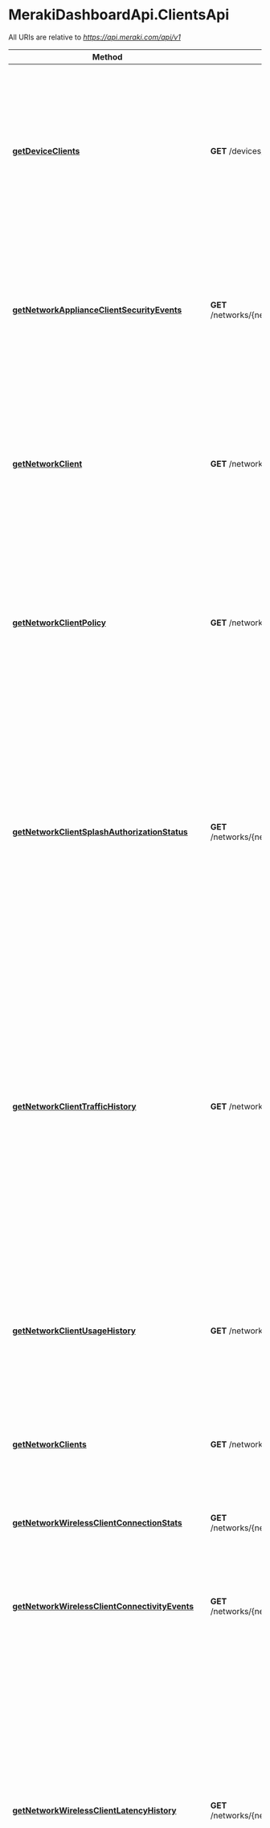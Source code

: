 # MerakiDashboardApi.ClientsApi

All URIs are relative to *https://api.meraki.com/api/v1*

Method | HTTP request | Description
------------- | ------------- | -------------
[**getDeviceClients**](ClientsApi.md#getDeviceClients) | **GET** /devices/{serial}/clients | List the clients of a device, up to a maximum of a month ago. The usage of each client is returned in kilobytes. If the device is a switch, the switchport is returned; otherwise the switchport field is null.
[**getNetworkApplianceClientSecurityEvents**](ClientsApi.md#getNetworkApplianceClientSecurityEvents) | **GET** /networks/{networkId}/appliance/clients/{clientId}/security/events | List the security events for a client. Clients can be identified by a client key or either the MAC or IP depending on whether the network uses Track-by-IP.
[**getNetworkClient**](ClientsApi.md#getNetworkClient) | **GET** /networks/{networkId}/clients/{clientId} | Return the client associated with the given identifier. Clients can be identified by a client key or either the MAC or IP depending on whether the network uses Track-by-IP.
[**getNetworkClientPolicy**](ClientsApi.md#getNetworkClientPolicy) | **GET** /networks/{networkId}/clients/{clientId}/policy | Return the policy assigned to a client on the network. Clients can be identified by a client key or either the MAC or IP depending on whether the network uses Track-by-IP.
[**getNetworkClientSplashAuthorizationStatus**](ClientsApi.md#getNetworkClientSplashAuthorizationStatus) | **GET** /networks/{networkId}/clients/{clientId}/splashAuthorizationStatus | Return the splash authorization for a client, for each SSID they&#x27;ve associated with through splash. Only enabled SSIDs with Click-through splash enabled will be included. Clients can be identified by a client key or either the MAC or IP depending on whether the network uses Track-by-IP.
[**getNetworkClientTrafficHistory**](ClientsApi.md#getNetworkClientTrafficHistory) | **GET** /networks/{networkId}/clients/{clientId}/trafficHistory | Return the client&#x27;s network traffic data over time. Usage data is in kilobytes. This endpoint requires detailed traffic analysis to be enabled on the Network-wide &gt; General page. Clients can be identified by a client key or either the MAC or IP depending on whether the network uses Track-by-IP.
[**getNetworkClientUsageHistory**](ClientsApi.md#getNetworkClientUsageHistory) | **GET** /networks/{networkId}/clients/{clientId}/usageHistory | Return the client&#x27;s daily usage history. Usage data is in kilobytes. Clients can be identified by a client key or either the MAC or IP depending on whether the network uses Track-by-IP.
[**getNetworkClients**](ClientsApi.md#getNetworkClients) | **GET** /networks/{networkId}/clients | List the clients that have used this network in the timespan
[**getNetworkWirelessClientConnectionStats**](ClientsApi.md#getNetworkWirelessClientConnectionStats) | **GET** /networks/{networkId}/wireless/clients/{clientId}/connectionStats | Aggregated connectivity info for a given client on this network. Clients are identified by their MAC.
[**getNetworkWirelessClientConnectivityEvents**](ClientsApi.md#getNetworkWirelessClientConnectivityEvents) | **GET** /networks/{networkId}/wireless/clients/{clientId}/connectivityEvents | List the wireless connectivity events for a client within a network in the timespan.
[**getNetworkWirelessClientLatencyHistory**](ClientsApi.md#getNetworkWirelessClientLatencyHistory) | **GET** /networks/{networkId}/wireless/clients/{clientId}/latencyHistory | Return the latency history for a client. Clients can be identified by a client key or either the MAC or IP depending on whether the network uses Track-by-IP. The latency data is from a sample of 2% of packets and is grouped into 4 traffic categories: background, best effort, video, voice. Within these categories the sampled packet counters are bucketed by latency in milliseconds.
[**getNetworkWirelessClientLatencyStats**](ClientsApi.md#getNetworkWirelessClientLatencyStats) | **GET** /networks/{networkId}/wireless/clients/{clientId}/latencyStats | Aggregated latency info for a given client on this network. Clients are identified by their MAC.
[**getNetworkWirelessClientsConnectionStats**](ClientsApi.md#getNetworkWirelessClientsConnectionStats) | **GET** /networks/{networkId}/wireless/clients/connectionStats | Aggregated connectivity info for this network, grouped by clients
[**getNetworkWirelessClientsLatencyStats**](ClientsApi.md#getNetworkWirelessClientsLatencyStats) | **GET** /networks/{networkId}/wireless/clients/latencyStats | Aggregated latency info for this network, grouped by clients
[**provisionNetworkClients**](ClientsApi.md#provisionNetworkClients) | **POST** /networks/{networkId}/clients/provision | Provisions a client with a name and policy. Clients can be provisioned before they associate to the network.
[**updateNetworkClientPolicy**](ClientsApi.md#updateNetworkClientPolicy) | **PUT** /networks/{networkId}/clients/{clientId}/policy | Update the policy assigned to a client on the network. Clients can be identified by a client key or either the MAC or IP depending on whether the network uses Track-by-IP.
[**updateNetworkClientSplashAuthorizationStatus**](ClientsApi.md#updateNetworkClientSplashAuthorizationStatus) | **PUT** /networks/{networkId}/clients/{clientId}/splashAuthorizationStatus | Update a client&#x27;s splash authorization. Clients can be identified by a client key or either the MAC or IP depending on whether the network uses Track-by-IP.

<a name="getDeviceClients"></a>
# **getDeviceClients**
> Object getDeviceClients(serial, opts)

List the clients of a device, up to a maximum of a month ago. The usage of each client is returned in kilobytes. If the device is a switch, the switchport is returned; otherwise the switchport field is null.

List the clients of a device, up to a maximum of a month ago. The usage of each client is returned in kilobytes. If the device is a switch, the switchport is returned; otherwise the switchport field is null.

### Example
```javascript
import MerakiDashboardApi from 'meraki_dashboard_api';
let defaultClient = MerakiDashboardApi.ApiClient.instance;

// Configure API key authorization: meraki_api_key
let meraki_api_key = defaultClient.authentications['meraki_api_key'];
meraki_api_key.apiKey = 'YOUR API KEY';
// Uncomment the following line to set a prefix for the API key, e.g. "Token" (defaults to null)
//meraki_api_key.apiKeyPrefix = 'Token';

let apiInstance = new MerakiDashboardApi.ClientsApi();
let serial = "serial_example"; // String | 
let opts = { 
  't0': "t0_example", // String | The beginning of the timespan for the data. The maximum lookback period is 31 days from today.
  'timespan': 3.4 // Number | The timespan for which the information will be fetched. If specifying timespan, do not specify parameter t0. The value must be in seconds and be less than or equal to 31 days. The default is 1 day.
};
apiInstance.getDeviceClients(serial, opts, (error, data, response) => {
  if (error) {
    console.error(error);
  } else {
    console.log('API called successfully. Returned data: ' + data);
  }
});
```

### Parameters

Name | Type | Description  | Notes
------------- | ------------- | ------------- | -------------
 **serial** | **String**|  | 
 **t0** | **String**| The beginning of the timespan for the data. The maximum lookback period is 31 days from today. | [optional] 
 **timespan** | **Number**| The timespan for which the information will be fetched. If specifying timespan, do not specify parameter t0. The value must be in seconds and be less than or equal to 31 days. The default is 1 day. | [optional] 

### Return type

**Object**

### Authorization

[meraki_api_key](../README.md#meraki_api_key)

### HTTP request headers

 - **Content-Type**: Not defined
 - **Accept**: application/json

<a name="getNetworkApplianceClientSecurityEvents"></a>
# **getNetworkApplianceClientSecurityEvents**
> Object getNetworkApplianceClientSecurityEvents(networkId, clientId, opts)

List the security events for a client. Clients can be identified by a client key or either the MAC or IP depending on whether the network uses Track-by-IP.

List the security events for a client. Clients can be identified by a client key or either the MAC or IP depending on whether the network uses Track-by-IP.

### Example
```javascript
import MerakiDashboardApi from 'meraki_dashboard_api';
let defaultClient = MerakiDashboardApi.ApiClient.instance;

// Configure API key authorization: meraki_api_key
let meraki_api_key = defaultClient.authentications['meraki_api_key'];
meraki_api_key.apiKey = 'YOUR API KEY';
// Uncomment the following line to set a prefix for the API key, e.g. "Token" (defaults to null)
//meraki_api_key.apiKeyPrefix = 'Token';

let apiInstance = new MerakiDashboardApi.ClientsApi();
let networkId = "networkId_example"; // String | 
let clientId = "clientId_example"; // String | 
let opts = { 
  't0': "t0_example", // String | The beginning of the timespan for the data. Data is gathered after the specified t0 value. The maximum lookback period is 791 days from today.
  't1': "t1_example", // String | The end of the timespan for the data. t1 can be a maximum of 791 days after t0.
  'timespan': 3.4, // Number | The timespan for which the information will be fetched. If specifying timespan, do not specify parameters t0 and t1. The value must be in seconds and be less than or equal to 791 days. The default is 31 days.
  'perPage': 56, // Number | The number of entries per page returned. Acceptable range is 3 - 1000. Default is 100.
  'startingAfter': "startingAfter_example", // String | A token used by the server to indicate the start of the page. Often this is a timestamp or an ID but it is not limited to those. This parameter should not be defined by client applications. The link for the first, last, prev, or next page in the HTTP Link header should define it.
  'endingBefore': "endingBefore_example", // String | A token used by the server to indicate the end of the page. Often this is a timestamp or an ID but it is not limited to those. This parameter should not be defined by client applications. The link for the first, last, prev, or next page in the HTTP Link header should define it.
  'sortOrder': "sortOrder_example" // String | Sorted order of security events based on event detection time. Order options are 'ascending' or 'descending'. Default is ascending order.
};
apiInstance.getNetworkApplianceClientSecurityEvents(networkId, clientId, opts, (error, data, response) => {
  if (error) {
    console.error(error);
  } else {
    console.log('API called successfully. Returned data: ' + data);
  }
});
```

### Parameters

Name | Type | Description  | Notes
------------- | ------------- | ------------- | -------------
 **networkId** | **String**|  | 
 **clientId** | **String**|  | 
 **t0** | **String**| The beginning of the timespan for the data. Data is gathered after the specified t0 value. The maximum lookback period is 791 days from today. | [optional] 
 **t1** | **String**| The end of the timespan for the data. t1 can be a maximum of 791 days after t0. | [optional] 
 **timespan** | **Number**| The timespan for which the information will be fetched. If specifying timespan, do not specify parameters t0 and t1. The value must be in seconds and be less than or equal to 791 days. The default is 31 days. | [optional] 
 **perPage** | **Number**| The number of entries per page returned. Acceptable range is 3 - 1000. Default is 100. | [optional] 
 **startingAfter** | **String**| A token used by the server to indicate the start of the page. Often this is a timestamp or an ID but it is not limited to those. This parameter should not be defined by client applications. The link for the first, last, prev, or next page in the HTTP Link header should define it. | [optional] 
 **endingBefore** | **String**| A token used by the server to indicate the end of the page. Often this is a timestamp or an ID but it is not limited to those. This parameter should not be defined by client applications. The link for the first, last, prev, or next page in the HTTP Link header should define it. | [optional] 
 **sortOrder** | **String**| Sorted order of security events based on event detection time. Order options are &#x27;ascending&#x27; or &#x27;descending&#x27;. Default is ascending order. | [optional] 

### Return type

**Object**

### Authorization

[meraki_api_key](../README.md#meraki_api_key)

### HTTP request headers

 - **Content-Type**: Not defined
 - **Accept**: application/json

<a name="getNetworkClient"></a>
# **getNetworkClient**
> Object getNetworkClient(networkId, clientId)

Return the client associated with the given identifier. Clients can be identified by a client key or either the MAC or IP depending on whether the network uses Track-by-IP.

Return the client associated with the given identifier. Clients can be identified by a client key or either the MAC or IP depending on whether the network uses Track-by-IP.

### Example
```javascript
import MerakiDashboardApi from 'meraki_dashboard_api';
let defaultClient = MerakiDashboardApi.ApiClient.instance;

// Configure API key authorization: meraki_api_key
let meraki_api_key = defaultClient.authentications['meraki_api_key'];
meraki_api_key.apiKey = 'YOUR API KEY';
// Uncomment the following line to set a prefix for the API key, e.g. "Token" (defaults to null)
//meraki_api_key.apiKeyPrefix = 'Token';

let apiInstance = new MerakiDashboardApi.ClientsApi();
let networkId = "networkId_example"; // String | 
let clientId = "clientId_example"; // String | 

apiInstance.getNetworkClient(networkId, clientId, (error, data, response) => {
  if (error) {
    console.error(error);
  } else {
    console.log('API called successfully. Returned data: ' + data);
  }
});
```

### Parameters

Name | Type | Description  | Notes
------------- | ------------- | ------------- | -------------
 **networkId** | **String**|  | 
 **clientId** | **String**|  | 

### Return type

**Object**

### Authorization

[meraki_api_key](../README.md#meraki_api_key)

### HTTP request headers

 - **Content-Type**: Not defined
 - **Accept**: application/json

<a name="getNetworkClientPolicy"></a>
# **getNetworkClientPolicy**
> Object getNetworkClientPolicy(networkId, clientId)

Return the policy assigned to a client on the network. Clients can be identified by a client key or either the MAC or IP depending on whether the network uses Track-by-IP.

Return the policy assigned to a client on the network. Clients can be identified by a client key or either the MAC or IP depending on whether the network uses Track-by-IP.

### Example
```javascript
import MerakiDashboardApi from 'meraki_dashboard_api';
let defaultClient = MerakiDashboardApi.ApiClient.instance;

// Configure API key authorization: meraki_api_key
let meraki_api_key = defaultClient.authentications['meraki_api_key'];
meraki_api_key.apiKey = 'YOUR API KEY';
// Uncomment the following line to set a prefix for the API key, e.g. "Token" (defaults to null)
//meraki_api_key.apiKeyPrefix = 'Token';

let apiInstance = new MerakiDashboardApi.ClientsApi();
let networkId = "networkId_example"; // String | 
let clientId = "clientId_example"; // String | 

apiInstance.getNetworkClientPolicy(networkId, clientId, (error, data, response) => {
  if (error) {
    console.error(error);
  } else {
    console.log('API called successfully. Returned data: ' + data);
  }
});
```

### Parameters

Name | Type | Description  | Notes
------------- | ------------- | ------------- | -------------
 **networkId** | **String**|  | 
 **clientId** | **String**|  | 

### Return type

**Object**

### Authorization

[meraki_api_key](../README.md#meraki_api_key)

### HTTP request headers

 - **Content-Type**: Not defined
 - **Accept**: application/json

<a name="getNetworkClientSplashAuthorizationStatus"></a>
# **getNetworkClientSplashAuthorizationStatus**
> Object getNetworkClientSplashAuthorizationStatus(networkId, clientId)

Return the splash authorization for a client, for each SSID they&#x27;ve associated with through splash. Only enabled SSIDs with Click-through splash enabled will be included. Clients can be identified by a client key or either the MAC or IP depending on whether the network uses Track-by-IP.

Return the splash authorization for a client, for each SSID they&#x27;ve associated with through splash. Only enabled SSIDs with Click-through splash enabled will be included. Clients can be identified by a client key or either the MAC or IP depending on whether the network uses Track-by-IP.

### Example
```javascript
import MerakiDashboardApi from 'meraki_dashboard_api';
let defaultClient = MerakiDashboardApi.ApiClient.instance;

// Configure API key authorization: meraki_api_key
let meraki_api_key = defaultClient.authentications['meraki_api_key'];
meraki_api_key.apiKey = 'YOUR API KEY';
// Uncomment the following line to set a prefix for the API key, e.g. "Token" (defaults to null)
//meraki_api_key.apiKeyPrefix = 'Token';

let apiInstance = new MerakiDashboardApi.ClientsApi();
let networkId = "networkId_example"; // String | 
let clientId = "clientId_example"; // String | 

apiInstance.getNetworkClientSplashAuthorizationStatus(networkId, clientId, (error, data, response) => {
  if (error) {
    console.error(error);
  } else {
    console.log('API called successfully. Returned data: ' + data);
  }
});
```

### Parameters

Name | Type | Description  | Notes
------------- | ------------- | ------------- | -------------
 **networkId** | **String**|  | 
 **clientId** | **String**|  | 

### Return type

**Object**

### Authorization

[meraki_api_key](../README.md#meraki_api_key)

### HTTP request headers

 - **Content-Type**: Not defined
 - **Accept**: application/json

<a name="getNetworkClientTrafficHistory"></a>
# **getNetworkClientTrafficHistory**
> Object getNetworkClientTrafficHistory(networkId, clientId, opts)

Return the client&#x27;s network traffic data over time. Usage data is in kilobytes. This endpoint requires detailed traffic analysis to be enabled on the Network-wide &gt; General page. Clients can be identified by a client key or either the MAC or IP depending on whether the network uses Track-by-IP.

Return the client&#x27;s network traffic data over time. Usage data is in kilobytes. This endpoint requires detailed traffic analysis to be enabled on the Network-wide &gt; General page. Clients can be identified by a client key or either the MAC or IP depending on whether the network uses Track-by-IP.

### Example
```javascript
import MerakiDashboardApi from 'meraki_dashboard_api';
let defaultClient = MerakiDashboardApi.ApiClient.instance;

// Configure API key authorization: meraki_api_key
let meraki_api_key = defaultClient.authentications['meraki_api_key'];
meraki_api_key.apiKey = 'YOUR API KEY';
// Uncomment the following line to set a prefix for the API key, e.g. "Token" (defaults to null)
//meraki_api_key.apiKeyPrefix = 'Token';

let apiInstance = new MerakiDashboardApi.ClientsApi();
let networkId = "networkId_example"; // String | 
let clientId = "clientId_example"; // String | 
let opts = { 
  'perPage': 56, // Number | The number of entries per page returned. Acceptable range is 3 - 1000.
  'startingAfter': "startingAfter_example", // String | A token used by the server to indicate the start of the page. Often this is a timestamp or an ID but it is not limited to those. This parameter should not be defined by client applications. The link for the first, last, prev, or next page in the HTTP Link header should define it.
  'endingBefore': "endingBefore_example" // String | A token used by the server to indicate the end of the page. Often this is a timestamp or an ID but it is not limited to those. This parameter should not be defined by client applications. The link for the first, last, prev, or next page in the HTTP Link header should define it.
};
apiInstance.getNetworkClientTrafficHistory(networkId, clientId, opts, (error, data, response) => {
  if (error) {
    console.error(error);
  } else {
    console.log('API called successfully. Returned data: ' + data);
  }
});
```

### Parameters

Name | Type | Description  | Notes
------------- | ------------- | ------------- | -------------
 **networkId** | **String**|  | 
 **clientId** | **String**|  | 
 **perPage** | **Number**| The number of entries per page returned. Acceptable range is 3 - 1000. | [optional] 
 **startingAfter** | **String**| A token used by the server to indicate the start of the page. Often this is a timestamp or an ID but it is not limited to those. This parameter should not be defined by client applications. The link for the first, last, prev, or next page in the HTTP Link header should define it. | [optional] 
 **endingBefore** | **String**| A token used by the server to indicate the end of the page. Often this is a timestamp or an ID but it is not limited to those. This parameter should not be defined by client applications. The link for the first, last, prev, or next page in the HTTP Link header should define it. | [optional] 

### Return type

**Object**

### Authorization

[meraki_api_key](../README.md#meraki_api_key)

### HTTP request headers

 - **Content-Type**: Not defined
 - **Accept**: application/json

<a name="getNetworkClientUsageHistory"></a>
# **getNetworkClientUsageHistory**
> Object getNetworkClientUsageHistory(networkId, clientId)

Return the client&#x27;s daily usage history. Usage data is in kilobytes. Clients can be identified by a client key or either the MAC or IP depending on whether the network uses Track-by-IP.

Return the client&#x27;s daily usage history. Usage data is in kilobytes. Clients can be identified by a client key or either the MAC or IP depending on whether the network uses Track-by-IP.

### Example
```javascript
import MerakiDashboardApi from 'meraki_dashboard_api';
let defaultClient = MerakiDashboardApi.ApiClient.instance;

// Configure API key authorization: meraki_api_key
let meraki_api_key = defaultClient.authentications['meraki_api_key'];
meraki_api_key.apiKey = 'YOUR API KEY';
// Uncomment the following line to set a prefix for the API key, e.g. "Token" (defaults to null)
//meraki_api_key.apiKeyPrefix = 'Token';

let apiInstance = new MerakiDashboardApi.ClientsApi();
let networkId = "networkId_example"; // String | 
let clientId = "clientId_example"; // String | 

apiInstance.getNetworkClientUsageHistory(networkId, clientId, (error, data, response) => {
  if (error) {
    console.error(error);
  } else {
    console.log('API called successfully. Returned data: ' + data);
  }
});
```

### Parameters

Name | Type | Description  | Notes
------------- | ------------- | ------------- | -------------
 **networkId** | **String**|  | 
 **clientId** | **String**|  | 

### Return type

**Object**

### Authorization

[meraki_api_key](../README.md#meraki_api_key)

### HTTP request headers

 - **Content-Type**: Not defined
 - **Accept**: application/json

<a name="getNetworkClients"></a>
# **getNetworkClients**
> Object getNetworkClients(networkId, opts)

List the clients that have used this network in the timespan

List the clients that have used this network in the timespan

### Example
```javascript
import MerakiDashboardApi from 'meraki_dashboard_api';
let defaultClient = MerakiDashboardApi.ApiClient.instance;

// Configure API key authorization: meraki_api_key
let meraki_api_key = defaultClient.authentications['meraki_api_key'];
meraki_api_key.apiKey = 'YOUR API KEY';
// Uncomment the following line to set a prefix for the API key, e.g. "Token" (defaults to null)
//meraki_api_key.apiKeyPrefix = 'Token';

let apiInstance = new MerakiDashboardApi.ClientsApi();
let networkId = "networkId_example"; // String | 
let opts = { 
  't0': "t0_example", // String | The beginning of the timespan for the data. The maximum lookback period is 31 days from today.
  'timespan': 3.4, // Number | The timespan for which the information will be fetched. If specifying timespan, do not specify parameter t0. The value must be in seconds and be less than or equal to 31 days. The default is 1 day.
  'perPage': 56, // Number | The number of entries per page returned. Acceptable range is 3 - 1000. Default is 10.
  'startingAfter': "startingAfter_example", // String | A token used by the server to indicate the start of the page. Often this is a timestamp or an ID but it is not limited to those. This parameter should not be defined by client applications. The link for the first, last, prev, or next page in the HTTP Link header should define it.
  'endingBefore': "endingBefore_example" // String | A token used by the server to indicate the end of the page. Often this is a timestamp or an ID but it is not limited to those. This parameter should not be defined by client applications. The link for the first, last, prev, or next page in the HTTP Link header should define it.
};
apiInstance.getNetworkClients(networkId, opts, (error, data, response) => {
  if (error) {
    console.error(error);
  } else {
    console.log('API called successfully. Returned data: ' + data);
  }
});
```

### Parameters

Name | Type | Description  | Notes
------------- | ------------- | ------------- | -------------
 **networkId** | **String**|  | 
 **t0** | **String**| The beginning of the timespan for the data. The maximum lookback period is 31 days from today. | [optional] 
 **timespan** | **Number**| The timespan for which the information will be fetched. If specifying timespan, do not specify parameter t0. The value must be in seconds and be less than or equal to 31 days. The default is 1 day. | [optional] 
 **perPage** | **Number**| The number of entries per page returned. Acceptable range is 3 - 1000. Default is 10. | [optional] 
 **startingAfter** | **String**| A token used by the server to indicate the start of the page. Often this is a timestamp or an ID but it is not limited to those. This parameter should not be defined by client applications. The link for the first, last, prev, or next page in the HTTP Link header should define it. | [optional] 
 **endingBefore** | **String**| A token used by the server to indicate the end of the page. Often this is a timestamp or an ID but it is not limited to those. This parameter should not be defined by client applications. The link for the first, last, prev, or next page in the HTTP Link header should define it. | [optional] 

### Return type

**Object**

### Authorization

[meraki_api_key](../README.md#meraki_api_key)

### HTTP request headers

 - **Content-Type**: Not defined
 - **Accept**: application/json

<a name="getNetworkWirelessClientConnectionStats"></a>
# **getNetworkWirelessClientConnectionStats**
> Object getNetworkWirelessClientConnectionStats(networkId, clientId, opts)

Aggregated connectivity info for a given client on this network. Clients are identified by their MAC.

Aggregated connectivity info for a given client on this network. Clients are identified by their MAC.

### Example
```javascript
import MerakiDashboardApi from 'meraki_dashboard_api';
let defaultClient = MerakiDashboardApi.ApiClient.instance;

// Configure API key authorization: meraki_api_key
let meraki_api_key = defaultClient.authentications['meraki_api_key'];
meraki_api_key.apiKey = 'YOUR API KEY';
// Uncomment the following line to set a prefix for the API key, e.g. "Token" (defaults to null)
//meraki_api_key.apiKeyPrefix = 'Token';

let apiInstance = new MerakiDashboardApi.ClientsApi();
let networkId = "networkId_example"; // String | 
let clientId = "clientId_example"; // String | 
let opts = { 
  't0': "t0_example", // String | The beginning of the timespan for the data. The maximum lookback period is 180 days from today.
  't1': "t1_example", // String | The end of the timespan for the data. t1 can be a maximum of 7 days after t0.
  'timespan': 3.4, // Number | The timespan for which the information will be fetched. If specifying timespan, do not specify parameters t0 and t1. The value must be in seconds and be less than or equal to 7 days.
  'band': "band_example", // String | Filter results by band (either '2.4' or '5'). Note that data prior to February 2020 will not have band information.
  'ssid': 56, // Number | Filter results by SSID
  'vlan': 56, // Number | Filter results by VLAN
  'apTag': "apTag_example" // String | Filter results by AP Tag
};
apiInstance.getNetworkWirelessClientConnectionStats(networkId, clientId, opts, (error, data, response) => {
  if (error) {
    console.error(error);
  } else {
    console.log('API called successfully. Returned data: ' + data);
  }
});
```

### Parameters

Name | Type | Description  | Notes
------------- | ------------- | ------------- | -------------
 **networkId** | **String**|  | 
 **clientId** | **String**|  | 
 **t0** | **String**| The beginning of the timespan for the data. The maximum lookback period is 180 days from today. | [optional] 
 **t1** | **String**| The end of the timespan for the data. t1 can be a maximum of 7 days after t0. | [optional] 
 **timespan** | **Number**| The timespan for which the information will be fetched. If specifying timespan, do not specify parameters t0 and t1. The value must be in seconds and be less than or equal to 7 days. | [optional] 
 **band** | **String**| Filter results by band (either &#x27;2.4&#x27; or &#x27;5&#x27;). Note that data prior to February 2020 will not have band information. | [optional] 
 **ssid** | **Number**| Filter results by SSID | [optional] 
 **vlan** | **Number**| Filter results by VLAN | [optional] 
 **apTag** | **String**| Filter results by AP Tag | [optional] 

### Return type

**Object**

### Authorization

[meraki_api_key](../README.md#meraki_api_key)

### HTTP request headers

 - **Content-Type**: Not defined
 - **Accept**: application/json

<a name="getNetworkWirelessClientConnectivityEvents"></a>
# **getNetworkWirelessClientConnectivityEvents**
> Object getNetworkWirelessClientConnectivityEvents(networkId, clientId, opts)

List the wireless connectivity events for a client within a network in the timespan.

List the wireless connectivity events for a client within a network in the timespan.

### Example
```javascript
import MerakiDashboardApi from 'meraki_dashboard_api';
let defaultClient = MerakiDashboardApi.ApiClient.instance;

// Configure API key authorization: meraki_api_key
let meraki_api_key = defaultClient.authentications['meraki_api_key'];
meraki_api_key.apiKey = 'YOUR API KEY';
// Uncomment the following line to set a prefix for the API key, e.g. "Token" (defaults to null)
//meraki_api_key.apiKeyPrefix = 'Token';

let apiInstance = new MerakiDashboardApi.ClientsApi();
let networkId = "networkId_example"; // String | 
let clientId = "clientId_example"; // String | 
let opts = { 
  'perPage': 56, // Number | The number of entries per page returned. Acceptable range is 3 - 1000.
  'startingAfter': "startingAfter_example", // String | A token used by the server to indicate the start of the page. Often this is a timestamp or an ID but it is not limited to those. This parameter should not be defined by client applications. The link for the first, last, prev, or next page in the HTTP Link header should define it.
  'endingBefore': "endingBefore_example", // String | A token used by the server to indicate the end of the page. Often this is a timestamp or an ID but it is not limited to those. This parameter should not be defined by client applications. The link for the first, last, prev, or next page in the HTTP Link header should define it.
  't0': "t0_example", // String | The beginning of the timespan for the data. The maximum lookback period is 31 days from today.
  't1': "t1_example", // String | The end of the timespan for the data. t1 can be a maximum of 31 days after t0.
  'timespan': 3.4, // Number | The timespan for which the information will be fetched. If specifying timespan, do not specify parameters t0 and t1. The value must be in seconds and be less than or equal to 31 days. The default is 1 day.
  'types': ["types_example"], // [String] | A list of event types to include. If not specified, events of all types will be returned. Valid types are 'assoc', 'disassoc', 'auth', 'deauth', 'dns', 'dhcp', 'roam' and/or 'connection'.
  'includedSeverities': ["includedSeverities_example"], // [String] | A list of severities to include. If not specified, events of all severities will be returned. Valid severities are 'good', 'info', 'warn' and/or 'bad'.
  'band': "band_example", // String | Filter results by band (either '2.4' or '5').
  'ssidNumber': 56, // Number | An SSID number to include. If not specified, events for all SSIDs will be returned.
  'deviceSerial': "deviceSerial_example" // String | Filter results by an AP's serial number.
};
apiInstance.getNetworkWirelessClientConnectivityEvents(networkId, clientId, opts, (error, data, response) => {
  if (error) {
    console.error(error);
  } else {
    console.log('API called successfully. Returned data: ' + data);
  }
});
```

### Parameters

Name | Type | Description  | Notes
------------- | ------------- | ------------- | -------------
 **networkId** | **String**|  | 
 **clientId** | **String**|  | 
 **perPage** | **Number**| The number of entries per page returned. Acceptable range is 3 - 1000. | [optional] 
 **startingAfter** | **String**| A token used by the server to indicate the start of the page. Often this is a timestamp or an ID but it is not limited to those. This parameter should not be defined by client applications. The link for the first, last, prev, or next page in the HTTP Link header should define it. | [optional] 
 **endingBefore** | **String**| A token used by the server to indicate the end of the page. Often this is a timestamp or an ID but it is not limited to those. This parameter should not be defined by client applications. The link for the first, last, prev, or next page in the HTTP Link header should define it. | [optional] 
 **t0** | **String**| The beginning of the timespan for the data. The maximum lookback period is 31 days from today. | [optional] 
 **t1** | **String**| The end of the timespan for the data. t1 can be a maximum of 31 days after t0. | [optional] 
 **timespan** | **Number**| The timespan for which the information will be fetched. If specifying timespan, do not specify parameters t0 and t1. The value must be in seconds and be less than or equal to 31 days. The default is 1 day. | [optional] 
 **types** | [**[String]**](String.md)| A list of event types to include. If not specified, events of all types will be returned. Valid types are &#x27;assoc&#x27;, &#x27;disassoc&#x27;, &#x27;auth&#x27;, &#x27;deauth&#x27;, &#x27;dns&#x27;, &#x27;dhcp&#x27;, &#x27;roam&#x27; and/or &#x27;connection&#x27;. | [optional] 
 **includedSeverities** | [**[String]**](String.md)| A list of severities to include. If not specified, events of all severities will be returned. Valid severities are &#x27;good&#x27;, &#x27;info&#x27;, &#x27;warn&#x27; and/or &#x27;bad&#x27;. | [optional] 
 **band** | **String**| Filter results by band (either &#x27;2.4&#x27; or &#x27;5&#x27;). | [optional] 
 **ssidNumber** | **Number**| An SSID number to include. If not specified, events for all SSIDs will be returned. | [optional] 
 **deviceSerial** | **String**| Filter results by an AP&#x27;s serial number. | [optional] 

### Return type

**Object**

### Authorization

[meraki_api_key](../README.md#meraki_api_key)

### HTTP request headers

 - **Content-Type**: Not defined
 - **Accept**: application/json

<a name="getNetworkWirelessClientLatencyHistory"></a>
# **getNetworkWirelessClientLatencyHistory**
> Object getNetworkWirelessClientLatencyHistory(networkId, clientId, opts)

Return the latency history for a client. Clients can be identified by a client key or either the MAC or IP depending on whether the network uses Track-by-IP. The latency data is from a sample of 2% of packets and is grouped into 4 traffic categories: background, best effort, video, voice. Within these categories the sampled packet counters are bucketed by latency in milliseconds.

Return the latency history for a client. Clients can be identified by a client key or either the MAC or IP depending on whether the network uses Track-by-IP. The latency data is from a sample of 2% of packets and is grouped into 4 traffic categories: background, best effort, video, voice. Within these categories the sampled packet counters are bucketed by latency in milliseconds.

### Example
```javascript
import MerakiDashboardApi from 'meraki_dashboard_api';
let defaultClient = MerakiDashboardApi.ApiClient.instance;

// Configure API key authorization: meraki_api_key
let meraki_api_key = defaultClient.authentications['meraki_api_key'];
meraki_api_key.apiKey = 'YOUR API KEY';
// Uncomment the following line to set a prefix for the API key, e.g. "Token" (defaults to null)
//meraki_api_key.apiKeyPrefix = 'Token';

let apiInstance = new MerakiDashboardApi.ClientsApi();
let networkId = "networkId_example"; // String | 
let clientId = "clientId_example"; // String | 
let opts = { 
  't0': "t0_example", // String | The beginning of the timespan for the data. The maximum lookback period is 791 days from today.
  't1': "t1_example", // String | The end of the timespan for the data. t1 can be a maximum of 791 days after t0.
  'timespan': 3.4, // Number | The timespan for which the information will be fetched. If specifying timespan, do not specify parameters t0 and t1. The value must be in seconds and be less than or equal to 791 days. The default is 1 day.
  'resolution': 56 // Number | The time resolution in seconds for returned data. The valid resolutions are: 86400. The default is 86400.
};
apiInstance.getNetworkWirelessClientLatencyHistory(networkId, clientId, opts, (error, data, response) => {
  if (error) {
    console.error(error);
  } else {
    console.log('API called successfully. Returned data: ' + data);
  }
});
```

### Parameters

Name | Type | Description  | Notes
------------- | ------------- | ------------- | -------------
 **networkId** | **String**|  | 
 **clientId** | **String**|  | 
 **t0** | **String**| The beginning of the timespan for the data. The maximum lookback period is 791 days from today. | [optional] 
 **t1** | **String**| The end of the timespan for the data. t1 can be a maximum of 791 days after t0. | [optional] 
 **timespan** | **Number**| The timespan for which the information will be fetched. If specifying timespan, do not specify parameters t0 and t1. The value must be in seconds and be less than or equal to 791 days. The default is 1 day. | [optional] 
 **resolution** | **Number**| The time resolution in seconds for returned data. The valid resolutions are: 86400. The default is 86400. | [optional] 

### Return type

**Object**

### Authorization

[meraki_api_key](../README.md#meraki_api_key)

### HTTP request headers

 - **Content-Type**: Not defined
 - **Accept**: application/json

<a name="getNetworkWirelessClientLatencyStats"></a>
# **getNetworkWirelessClientLatencyStats**
> Object getNetworkWirelessClientLatencyStats(networkId, clientId, opts)

Aggregated latency info for a given client on this network. Clients are identified by their MAC.

Aggregated latency info for a given client on this network. Clients are identified by their MAC.

### Example
```javascript
import MerakiDashboardApi from 'meraki_dashboard_api';
let defaultClient = MerakiDashboardApi.ApiClient.instance;

// Configure API key authorization: meraki_api_key
let meraki_api_key = defaultClient.authentications['meraki_api_key'];
meraki_api_key.apiKey = 'YOUR API KEY';
// Uncomment the following line to set a prefix for the API key, e.g. "Token" (defaults to null)
//meraki_api_key.apiKeyPrefix = 'Token';

let apiInstance = new MerakiDashboardApi.ClientsApi();
let networkId = "networkId_example"; // String | 
let clientId = "clientId_example"; // String | 
let opts = { 
  't0': "t0_example", // String | The beginning of the timespan for the data. The maximum lookback period is 180 days from today.
  't1': "t1_example", // String | The end of the timespan for the data. t1 can be a maximum of 7 days after t0.
  'timespan': 3.4, // Number | The timespan for which the information will be fetched. If specifying timespan, do not specify parameters t0 and t1. The value must be in seconds and be less than or equal to 7 days.
  'band': "band_example", // String | Filter results by band (either '2.4' or '5'). Note that data prior to February 2020 will not have band information.
  'ssid': 56, // Number | Filter results by SSID
  'vlan': 56, // Number | Filter results by VLAN
  'apTag': "apTag_example", // String | Filter results by AP Tag
  'fields': "fields_example" // String | Partial selection: If present, this call will return only the selected fields of [\"rawDistribution\", \"avg\"]. All fields will be returned by default. Selected fields must be entered as a comma separated string.
};
apiInstance.getNetworkWirelessClientLatencyStats(networkId, clientId, opts, (error, data, response) => {
  if (error) {
    console.error(error);
  } else {
    console.log('API called successfully. Returned data: ' + data);
  }
});
```

### Parameters

Name | Type | Description  | Notes
------------- | ------------- | ------------- | -------------
 **networkId** | **String**|  | 
 **clientId** | **String**|  | 
 **t0** | **String**| The beginning of the timespan for the data. The maximum lookback period is 180 days from today. | [optional] 
 **t1** | **String**| The end of the timespan for the data. t1 can be a maximum of 7 days after t0. | [optional] 
 **timespan** | **Number**| The timespan for which the information will be fetched. If specifying timespan, do not specify parameters t0 and t1. The value must be in seconds and be less than or equal to 7 days. | [optional] 
 **band** | **String**| Filter results by band (either &#x27;2.4&#x27; or &#x27;5&#x27;). Note that data prior to February 2020 will not have band information. | [optional] 
 **ssid** | **Number**| Filter results by SSID | [optional] 
 **vlan** | **Number**| Filter results by VLAN | [optional] 
 **apTag** | **String**| Filter results by AP Tag | [optional] 
 **fields** | **String**| Partial selection: If present, this call will return only the selected fields of [\&quot;rawDistribution\&quot;, \&quot;avg\&quot;]. All fields will be returned by default. Selected fields must be entered as a comma separated string. | [optional] 

### Return type

**Object**

### Authorization

[meraki_api_key](../README.md#meraki_api_key)

### HTTP request headers

 - **Content-Type**: Not defined
 - **Accept**: application/json

<a name="getNetworkWirelessClientsConnectionStats"></a>
# **getNetworkWirelessClientsConnectionStats**
> Object getNetworkWirelessClientsConnectionStats(networkId, opts)

Aggregated connectivity info for this network, grouped by clients

Aggregated connectivity info for this network, grouped by clients

### Example
```javascript
import MerakiDashboardApi from 'meraki_dashboard_api';
let defaultClient = MerakiDashboardApi.ApiClient.instance;

// Configure API key authorization: meraki_api_key
let meraki_api_key = defaultClient.authentications['meraki_api_key'];
meraki_api_key.apiKey = 'YOUR API KEY';
// Uncomment the following line to set a prefix for the API key, e.g. "Token" (defaults to null)
//meraki_api_key.apiKeyPrefix = 'Token';

let apiInstance = new MerakiDashboardApi.ClientsApi();
let networkId = "networkId_example"; // String | 
let opts = { 
  't0': "t0_example", // String | The beginning of the timespan for the data. The maximum lookback period is 180 days from today.
  't1': "t1_example", // String | The end of the timespan for the data. t1 can be a maximum of 7 days after t0.
  'timespan': 3.4, // Number | The timespan for which the information will be fetched. If specifying timespan, do not specify parameters t0 and t1. The value must be in seconds and be less than or equal to 7 days.
  'band': "band_example", // String | Filter results by band (either '2.4' or '5'). Note that data prior to February 2020 will not have band information.
  'ssid': 56, // Number | Filter results by SSID
  'vlan': 56, // Number | Filter results by VLAN
  'apTag': "apTag_example" // String | Filter results by AP Tag
};
apiInstance.getNetworkWirelessClientsConnectionStats(networkId, opts, (error, data, response) => {
  if (error) {
    console.error(error);
  } else {
    console.log('API called successfully. Returned data: ' + data);
  }
});
```

### Parameters

Name | Type | Description  | Notes
------------- | ------------- | ------------- | -------------
 **networkId** | **String**|  | 
 **t0** | **String**| The beginning of the timespan for the data. The maximum lookback period is 180 days from today. | [optional] 
 **t1** | **String**| The end of the timespan for the data. t1 can be a maximum of 7 days after t0. | [optional] 
 **timespan** | **Number**| The timespan for which the information will be fetched. If specifying timespan, do not specify parameters t0 and t1. The value must be in seconds and be less than or equal to 7 days. | [optional] 
 **band** | **String**| Filter results by band (either &#x27;2.4&#x27; or &#x27;5&#x27;). Note that data prior to February 2020 will not have band information. | [optional] 
 **ssid** | **Number**| Filter results by SSID | [optional] 
 **vlan** | **Number**| Filter results by VLAN | [optional] 
 **apTag** | **String**| Filter results by AP Tag | [optional] 

### Return type

**Object**

### Authorization

[meraki_api_key](../README.md#meraki_api_key)

### HTTP request headers

 - **Content-Type**: Not defined
 - **Accept**: application/json

<a name="getNetworkWirelessClientsLatencyStats"></a>
# **getNetworkWirelessClientsLatencyStats**
> Object getNetworkWirelessClientsLatencyStats(networkId, opts)

Aggregated latency info for this network, grouped by clients

Aggregated latency info for this network, grouped by clients

### Example
```javascript
import MerakiDashboardApi from 'meraki_dashboard_api';
let defaultClient = MerakiDashboardApi.ApiClient.instance;

// Configure API key authorization: meraki_api_key
let meraki_api_key = defaultClient.authentications['meraki_api_key'];
meraki_api_key.apiKey = 'YOUR API KEY';
// Uncomment the following line to set a prefix for the API key, e.g. "Token" (defaults to null)
//meraki_api_key.apiKeyPrefix = 'Token';

let apiInstance = new MerakiDashboardApi.ClientsApi();
let networkId = "networkId_example"; // String | 
let opts = { 
  't0': "t0_example", // String | The beginning of the timespan for the data. The maximum lookback period is 180 days from today.
  't1': "t1_example", // String | The end of the timespan for the data. t1 can be a maximum of 7 days after t0.
  'timespan': 3.4, // Number | The timespan for which the information will be fetched. If specifying timespan, do not specify parameters t0 and t1. The value must be in seconds and be less than or equal to 7 days.
  'band': "band_example", // String | Filter results by band (either '2.4' or '5'). Note that data prior to February 2020 will not have band information.
  'ssid': 56, // Number | Filter results by SSID
  'vlan': 56, // Number | Filter results by VLAN
  'apTag': "apTag_example", // String | Filter results by AP Tag
  'fields': "fields_example" // String | Partial selection: If present, this call will return only the selected fields of [\"rawDistribution\", \"avg\"]. All fields will be returned by default. Selected fields must be entered as a comma separated string.
};
apiInstance.getNetworkWirelessClientsLatencyStats(networkId, opts, (error, data, response) => {
  if (error) {
    console.error(error);
  } else {
    console.log('API called successfully. Returned data: ' + data);
  }
});
```

### Parameters

Name | Type | Description  | Notes
------------- | ------------- | ------------- | -------------
 **networkId** | **String**|  | 
 **t0** | **String**| The beginning of the timespan for the data. The maximum lookback period is 180 days from today. | [optional] 
 **t1** | **String**| The end of the timespan for the data. t1 can be a maximum of 7 days after t0. | [optional] 
 **timespan** | **Number**| The timespan for which the information will be fetched. If specifying timespan, do not specify parameters t0 and t1. The value must be in seconds and be less than or equal to 7 days. | [optional] 
 **band** | **String**| Filter results by band (either &#x27;2.4&#x27; or &#x27;5&#x27;). Note that data prior to February 2020 will not have band information. | [optional] 
 **ssid** | **Number**| Filter results by SSID | [optional] 
 **vlan** | **Number**| Filter results by VLAN | [optional] 
 **apTag** | **String**| Filter results by AP Tag | [optional] 
 **fields** | **String**| Partial selection: If present, this call will return only the selected fields of [\&quot;rawDistribution\&quot;, \&quot;avg\&quot;]. All fields will be returned by default. Selected fields must be entered as a comma separated string. | [optional] 

### Return type

**Object**

### Authorization

[meraki_api_key](../README.md#meraki_api_key)

### HTTP request headers

 - **Content-Type**: Not defined
 - **Accept**: application/json

<a name="provisionNetworkClients"></a>
# **provisionNetworkClients**
> Object provisionNetworkClients(bodynetworkId)

Provisions a client with a name and policy. Clients can be provisioned before they associate to the network.

Provisions a client with a name and policy. Clients can be provisioned before they associate to the network.

### Example
```javascript
import MerakiDashboardApi from 'meraki_dashboard_api';
let defaultClient = MerakiDashboardApi.ApiClient.instance;

// Configure API key authorization: meraki_api_key
let meraki_api_key = defaultClient.authentications['meraki_api_key'];
meraki_api_key.apiKey = 'YOUR API KEY';
// Uncomment the following line to set a prefix for the API key, e.g. "Token" (defaults to null)
//meraki_api_key.apiKeyPrefix = 'Token';

let apiInstance = new MerakiDashboardApi.ClientsApi();
let body = new MerakiDashboardApi.Body54(); // Body54 | 
let networkId = "networkId_example"; // String | 

apiInstance.provisionNetworkClients(bodynetworkId, (error, data, response) => {
  if (error) {
    console.error(error);
  } else {
    console.log('API called successfully. Returned data: ' + data);
  }
});
```

### Parameters

Name | Type | Description  | Notes
------------- | ------------- | ------------- | -------------
 **body** | [**Body54**](Body54.md)|  | 
 **networkId** | **String**|  | 

### Return type

**Object**

### Authorization

[meraki_api_key](../README.md#meraki_api_key)

### HTTP request headers

 - **Content-Type**: application/json
 - **Accept**: application/json

<a name="updateNetworkClientPolicy"></a>
# **updateNetworkClientPolicy**
> Object updateNetworkClientPolicy(bodynetworkIdclientId)

Update the policy assigned to a client on the network. Clients can be identified by a client key or either the MAC or IP depending on whether the network uses Track-by-IP.

Update the policy assigned to a client on the network. Clients can be identified by a client key or either the MAC or IP depending on whether the network uses Track-by-IP.

### Example
```javascript
import MerakiDashboardApi from 'meraki_dashboard_api';
let defaultClient = MerakiDashboardApi.ApiClient.instance;

// Configure API key authorization: meraki_api_key
let meraki_api_key = defaultClient.authentications['meraki_api_key'];
meraki_api_key.apiKey = 'YOUR API KEY';
// Uncomment the following line to set a prefix for the API key, e.g. "Token" (defaults to null)
//meraki_api_key.apiKeyPrefix = 'Token';

let apiInstance = new MerakiDashboardApi.ClientsApi();
let body = new MerakiDashboardApi.Body55(); // Body55 | 
let networkId = "networkId_example"; // String | 
let clientId = "clientId_example"; // String | 

apiInstance.updateNetworkClientPolicy(bodynetworkIdclientId, (error, data, response) => {
  if (error) {
    console.error(error);
  } else {
    console.log('API called successfully. Returned data: ' + data);
  }
});
```

### Parameters

Name | Type | Description  | Notes
------------- | ------------- | ------------- | -------------
 **body** | [**Body55**](Body55.md)|  | 
 **networkId** | **String**|  | 
 **clientId** | **String**|  | 

### Return type

**Object**

### Authorization

[meraki_api_key](../README.md#meraki_api_key)

### HTTP request headers

 - **Content-Type**: application/json
 - **Accept**: application/json

<a name="updateNetworkClientSplashAuthorizationStatus"></a>
# **updateNetworkClientSplashAuthorizationStatus**
> Object updateNetworkClientSplashAuthorizationStatus(bodynetworkIdclientId)

Update a client&#x27;s splash authorization. Clients can be identified by a client key or either the MAC or IP depending on whether the network uses Track-by-IP.

Update a client&#x27;s splash authorization. Clients can be identified by a client key or either the MAC or IP depending on whether the network uses Track-by-IP.

### Example
```javascript
import MerakiDashboardApi from 'meraki_dashboard_api';
let defaultClient = MerakiDashboardApi.ApiClient.instance;

// Configure API key authorization: meraki_api_key
let meraki_api_key = defaultClient.authentications['meraki_api_key'];
meraki_api_key.apiKey = 'YOUR API KEY';
// Uncomment the following line to set a prefix for the API key, e.g. "Token" (defaults to null)
//meraki_api_key.apiKeyPrefix = 'Token';

let apiInstance = new MerakiDashboardApi.ClientsApi();
let body = new MerakiDashboardApi.Body56(); // Body56 | 
let networkId = "networkId_example"; // String | 
let clientId = "clientId_example"; // String | 

apiInstance.updateNetworkClientSplashAuthorizationStatus(bodynetworkIdclientId, (error, data, response) => {
  if (error) {
    console.error(error);
  } else {
    console.log('API called successfully. Returned data: ' + data);
  }
});
```

### Parameters

Name | Type | Description  | Notes
------------- | ------------- | ------------- | -------------
 **body** | [**Body56**](Body56.md)|  | 
 **networkId** | **String**|  | 
 **clientId** | **String**|  | 

### Return type

**Object**

### Authorization

[meraki_api_key](../README.md#meraki_api_key)

### HTTP request headers

 - **Content-Type**: application/json
 - **Accept**: application/json

